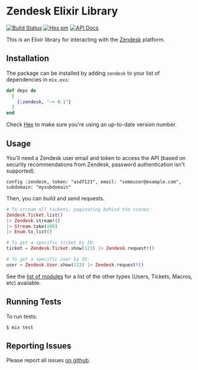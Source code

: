 # Zendesk Elixir Library
[![Build Status](https://github.com/parallel-markets/zendesk/workflows/ci/badge.svg)](https://github.com/parallel-markets/zendesk)
[![Hex pm](http://img.shields.io/hexpm/v/zendesk.svg?style=flat)](https://hex.pm/packages/zendesk)
[![API Docs](https://img.shields.io/badge/api-docs-lightgreen.svg?style=flat)](https://hexdocs.pm/zendesk/)

This is an Elixir library for interacting with the [Zendesk](https://zendesk.com) platform.

## Installation
The package can be installed by adding `zendesk` to your list of dependencies in `mix.exs`:

```elixir
def deps do
  [
    {:zendesk, "~> 0.1"}
  ]
end
```

Check [Hex](https://hex.pm/packages/zendesk) to make sure you're using an up-to-date version number.

## Usage

You'll need a Zendesk user email and token to access the API (based on security recommendations from Zendesk, password authentication isn't supported).

```
config :zendesk, token: "asdf123", email: "someuser@example.com", subdomain: "mysubdomain"
```
Then, you can build and send requests.

```elixir
# To stream all tickets, paginating behind the scenes:
Zendesk.Ticket.list()
|> Zendesk.stream!()
|> Stream.take(100)
|> Enum.to_list()

# To get a specific ticket by ID:
ticket = Zendesk.Ticket.show(123) |> Zendesk.request!()

# To get a specific user by ID:
user = Zendesk.User.show(123) |> Zendesk.request!()
```

See the [list of modules](https://hexdocs.pm/zendesk/api-reference.html#modules) for a list of the other types (Users, Tickets, Macros, etc) available.

## Running Tests

To run tests:

```shell
$ mix test
```

## Reporting Issues

Please report all issues [on github](https://github.com/parallel-markets/zendesk/issues).
